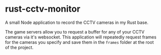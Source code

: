 # rust-cctv-monitor
A small Node application to record the CCTV cameras in my Rust base.

The game servers allow you to request a buffer for any of your CCTV cameras via it's websocket. This application will repeatedly request frames for the cameras you specify and save them in the `frames` folder at the root of the project.